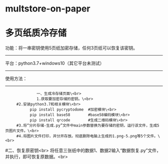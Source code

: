 # multstore-on-paper
多页纸质冷存储
============
功能：将一串密钥使用5页纸加密存储，任何3页纸可以恢复该密钥。
_____________________________________________________________
平台：python3.7+windows10（其它平台未测试）
_________________
使用方法：
_________________
                  一、生成冷存储页面\<br>
                  1.获取要加密存储的密钥。\<br>
         #2.安装python3.7和相关模块\<br>
               pip install pycryptodome  #加密模块\<br>
               pip install base58        #base58编码模块\<br>
               pip install qrcode        #生成二维码模块\<br>
         #3.将“分片存储-生成.py”文件中main参数替换为要存储的密钥，运行该文件，生成5页图片文件。\<br>
         #4.将图片文件打印，并分开存放。彻底删除电脑上生成的1.png-5.png等5个文件。\<br>
#二、恢复原密钥\<br>
         将任意三张纸中的数据1、数据2输入“数据恢复.py”文件，并执行，即可恢复原数据。\<br>
        
         
         
